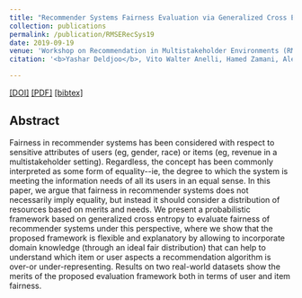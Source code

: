 ```yaml
---
title: "Recommender Systems Fairness Evaluation via Generalized Cross Entropy"
collection: publications
permalink: /publication/RMSERecSys19
date: 2019-09-19
venue: 'Workshop on Recommendation in Multistakeholder Environments (RMSE) as part of ACM RecSys 2019'
citation: '<b>Yashar Deldjoo</b>, Vito Walter Anelli, Hamed Zamani, Alejandro Bellogin, Tommaso Di Noia<i> Workshop on Recommendation in Multistakeholder Environments</i>.'

---
```



[[DOI]](http://ceur-ws.org/Vol-2440/short3.pdf) [[PDF]](http://yasdel.github.io/files/RMSE@RecSys19_Deldjoo.pdf)  [[bibtex]](https://github.com/yasdel/yasdel.github.io/tree/master/_publications/RecSys17_1.bib)


## Abstract

Fairness in recommender systems has been considered with respect to sensitive attributes of users (eg, gender, race) or items (eg, revenue in a multistakeholder setting). Regardless, the concept has been commonly interpreted as some form of equality--ie, the degree to which the system is meeting the information needs of all its users in an equal sense. In this paper, we argue that fairness in recommender systems does not necessarily imply equality, but instead it should consider a distribution of resources based on merits and needs.
We present a probabilistic framework based on generalized cross entropy to evaluate fairness of recommender systems under this perspective, where we show that the proposed framework is flexible and explanatory by allowing to incorporate domain knowledge (through an ideal fair distribution) that can help to understand which item or user aspects a recommendation algorithm is over-or under-representing. Results on two real-world datasets show the merits of the proposed evaluation framework both in terms of user and item fairness.
